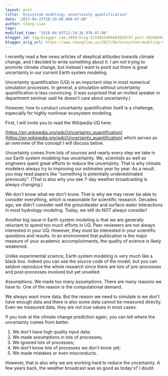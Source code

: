 ```yaml
---
layout: post
title: 'Ecosystem modeling: uncertainty quantification'
date: '2017-04-23T20:29:00.000-07:00'
author: Chang Liao
tags:
modified_time: '2018-04-03T12:18:36.976-07:00'
blogger_id: tag:blogger.com,1999:blog-5219825485683920737.post-381685099575089801
blogger_orig_url: https://www.changliao.us/2017/04/ecosystem-modeling-007.html
---
```


I recently read a few news articles of skeptical attitudes towards climate 
change, and I decided to write something about it. I am not trying to promote 
climate change, but instead I want to point out there is great uncertainty in 
our current Earth system modeling. 

Uncertainty quantification (UQ) is an important step in most numerical 
simulation processes. In general, a simulation without uncertainty 
quantification is less convincing. (I was surprised that an invited speaker in 
department seminar said he doesn't care about uncertainty.) 

However, how to conduct uncertainty quantification itself is a challenge, 
especially for highly nonlinear ecosystem modeling. 

First, I will invite you to read the Wikipedia UQ here: 

[https://en.wikipedia.org/wiki/Uncertainty_quantification](https://en.wikipedia.org/wiki/Uncertainty_quantification) 
which serves as an overview of the concept I will discuss below. 

Uncertainty comes from lots of sources and nearly every step we take in our 
Earth system modeling has uncertainty. We, scientists as well as engineers 
spent great efforts to reduce the uncertainty. That is why climate modelers 
always try to improving our estimates year by year. As a result. you may read 
papers like "something is potentially underestimated previously". (That is 
also why you see 7-day weather broadcasting is always changing.) 

We don't know what we don't know. That is why we may never be able to consider 
everything, which is reasonable for scientific research. Decades ago, we 
didn't consider well the groundwater and surface water interactions in most 
hydrology modeling. Today, we still do NOT always consider! 

Another big issue in Earth system modeling is that we are generally reluctant 
to spend too much efforts in UQ. Peer reviewers are not always interested in 
your UQ. However, they must be interested in your scientific questions and 
results. In an environment that publication is the major measure of your 
academic accomplishments, the quality of science is likely weakened. 

Unlike experimental science, Earth system modeling is very much like a black 
box. Indeed you can see the source code of the model, but you can seldom 
reproduce the whole research since there are lots of pre-processes and 
post-processes involved but yet unveiled. 

Assumptions. We made too many assumptions. There are many reasons we have to. 
One of the reason is the computational demand. 

We always want more data. But the reason we need to simulate is we don't have 
enough data and there is also some data cannot be measured directly. Even we 
measured data, they are not true values in most cases. 

If you look at the climate change prediction again, you can tell where the 
uncertainty comes from better. 

1. We don't have high quality input data; 
1. We made assumptions in lots of processes; 
1. We ignored lots of processes; 
1. We don't know lots of processes we don't know yet; 
1. We made mistakes or even misconducts. 

However, that is also why we are working hard to reduce the uncertainty.  A 
few years back, the weather broadcast was as good as today's? I doubt. 